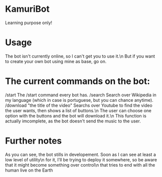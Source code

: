 # KamuriBot
Learning purpose only!

# Usage
The bot isn't currently online, so I can't get you to use it.\n
But if you want to create your own bot using mine as base, go on.

# The current commands on the bot:
/start
The /start command every bot has.
/search
Search over Wikipedia in my language (which in case is portuguese, but you can chance anytime).
/download "the title of the video"
Searchs over Youtube to find the video the user wants, then shows a list of buttons.\n
The user can choose one option with the buttons and the bot will download it.\n
This function is actually imcomplete, as the bot doesn't send the music to the user.

# Further notes
As you can see, the bot stills in developement. Soon as I can see at least a low level of utility\n
for it, I'll be trying to deploy it somewhere, so be aware that it might become something over control\n
that tries to end with all the human live on the Earth
